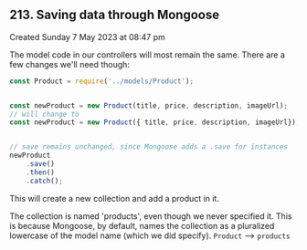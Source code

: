 ## 213. Saving data through Mongoose
Created Sunday 7 May 2023 at 08:47 pm

The model code in our controllers will most remain the same. There are a few changes we'll need though:
```js
const Product = require('../models/Product');


const newProduct = new Product(title, price, description, imageUrl);
// will change to
const newProduct = new Product({ title, price, description, imageUrl});


// save remains unchanged, since Mongoose adds a .save for instances
newProduct
	.save()
	.then()
	.catch(); 
```
This will create a new collection and add a product in it.

The collection is named 'products', even though we never specified it. This is because Mongoose, by default, names the collection as a pluralized lowercase of the model name (which we did specify). `Product` --> `products`